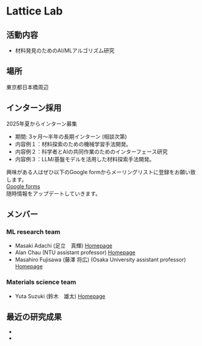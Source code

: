 # Lattice Lab
## 活動内容
- 材料発見のためのAI/MLアルゴリズム研究

## 場所
東京都日本橋周辺

## インターン採用
2025年夏からインターン募集<br>
- 期間: 3ヶ月〜半年の長期インターン (相談次第)
- 内容例１：材料探索のための機械学習手法開発。
- 内容例２：科学者とAIの共同作業のためのインターフェース研究
- 内容例３：LLM/基盤モデルを活用した材料探索手法開発。

興味がある人はぜひ以下のGoogle formからメーリングリストに登録をお願い致します。<br>
[Google forms](https://docs.google.com/forms/d/e/1FAIpQLScgKzrti_McQSqJLYmWDl6ewwmeIEcbufYzEM5c-3ehLyoSRA/viewform?usp=sharing)
<br>
随時情報をアップデートしていきます。

## メンバー
### ML research team
- Masaki Adachi (足立　真輝) [Homepage](https://www.masaki-adachi.com)
- Alan Chau (NTU assistant professor) [Homepage](https://chau999.github.io)
- Masahiro Fujisawa (藤澤 将広) (Osaka University assistant professor) [Homepage](https://msfuji0211.github.io)

### Materials science team
- Yuta Suzuki (鈴木　雄太) [Homepage](https://suzuki.phd)

## 最近の研究成果
- 
- 

